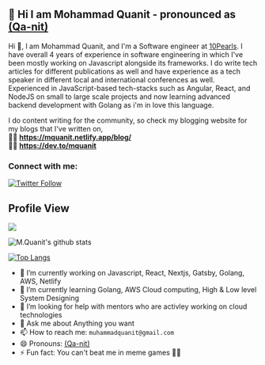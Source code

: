 ## 👋 Hi I am Mohammad Quanit - pronounced as [(Qa-nit)](https://www.nameslook.com/qanit/)

Hi 👋, I am Mohammad Quanit, and I'm a Software engineer at [10Pearls](https://10pearls.com/). I have overall 4 years of experience in software engineering in which I've been mostly working on Javascript alongside its frameworks. I do write tech articles for different publications as well and have experience as a tech speaker in different local and international conferences as well. Experienced in JavaScript-based tech-stacks such as Angular, React, and NodeJS on small to large scale projects and now learning advanced backend development with Golang as i'm in love this language.

I do content writing for the community, so check my blogging website for my blogs that I've written on, <br />
✍🏻 **https://mquanit.netlify.app/blog/** <br />
✍🏻 **https://dev.to/mquanit**


### Connect with me:

[![Twitter Follow](https://img.shields.io/twitter/follow/mquanit?color=1DA1F2&logo=twitter&style=for-the-badge)](https://twitter.com/mquanit)

 
## Profile View
![](https://komarev.com/ghpvc/?username=Mohammad-Quanit)


![M.Quanit's github stats](https://github-readme-stats.vercel.app/api?username=mohammad-quanit&include_all_commits=true&count_private=true&show_icons=true&theme=radical&cache_seconds=1800)


[![Top Langs](https://github-readme-stats.vercel.app/api/top-langs/?username=Mohammad-Quanit&layout=compact&count_private=true&show_icons=true&theme=radical&langs_count=8&hide=html,php,dart,vue)](https://github.com/anuraghazra/github-readme-stats)



- 🔭 I’m currently working on Javascript, React, Nextjs, Gatsby, Golang, AWS, Netlify
- 🌱 I’m currently learning Golang, AWS Cloud computing, High & Low level System Designing
- 🤔 I’m looking for help with mentors who are activley working on cloud technologies
- 💬 Ask me about Anything you want
- 📫 How to reach me: `muhammadquanit@gmail.com`
- 😄 Pronouns: [(Qa-nit)](https://www.nameslook.com/qanit/)
- ⚡ Fun fact: You can't beat me in meme games 💁‍♂️

<!--
**Mohammad-Quanit/Mohammad-Quanit** is a ✨ _special_ ✨ repository because its `README.md` (this file) appears on your GitHub profile.
## Stargazers

[![Stargazers repo roster for @Mohammad-Quanit/Mohammad-Quanit](https://reporoster.com/stars/Mohammad-Quanit/Mohammad-Quanit)](https://github.com/Mohammad-Quanit/Mohammad-Quanit/stargazers)


